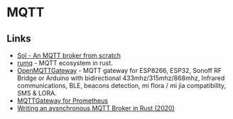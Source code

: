# MQTT

## Links

* [Sol - An MQTT broker from scratch](https://codepr.github.io/posts/sol-mqtt-broker/)
* [rumq](https://github.com/tekjar/rumq) - MQTT ecosystem in rust.
* [OpenMQTTGateway](https://github.com/1technophile/OpenMQTTGateway) - MQTT gateway for ESP8266, ESP32, Sonoff RF Bridge or Arduino with bidirectional 433mhz/315mhz/868mhz, Infrared communications, BLE, beacons detection, mi flora / mi jia compatibility, SMS & LORA.
* [MQTTGateway for Prometheus](https://github.com/inuits/mqttgateway)
* [Writing an aysnchronous MQTT Broker in Rust \(2020\)](https://hassamuddin.com/blog/rust-mqtt/overview/)

